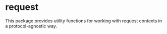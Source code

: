 # request

This package provides utility functions for working with request contexts in a protocol-agnostic way.
